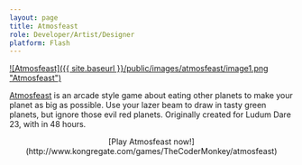 ```yaml
---
layout: page
title: Atmosfeast
role: Developer/Artist/Designer
platform: Flash
---
```


<a href="http://www.kongregate.com/games/TheCoderMonkey/atmosfeast">![Atmosfeast]({{ site.baseurl }}/public/images/atmosfeast/image1.png "Atmosfeast")</a>

[Atmosfeast](http://www.kongregate.com/games/TheCoderMonkey/atmosfeast) is an arcade style game about eating other planets to make your planet as big as possible. Use your lazer beam to draw in tasty green planets, but ignore those evil red planets. Originally created for Ludum Dare 23, with in 48 hours.

<center>
[Play Atmosfeast now!](http://www.kongregate.com/games/TheCoderMonkey/atmosfeast) 
</center>